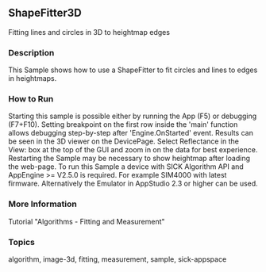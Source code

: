 ## ShapeFitter3D

Fitting lines and circles in 3D to heightmap edges

### Description

This Sample shows how to use a ShapeFitter to fit circles and lines to edges
in heightmaps.

### How to Run

Starting this sample is possible either by running the App (F5) or
debugging (F7+F10). Setting breakpoint on the first row inside the 'main'
function allows debugging step-by-step after 'Engine.OnStarted' event.
Results can be seen in the 3D viewer on the DevicePage.
Select Reflectance in the View: box at the top of the GUI and zoom in on the
data for best experience.
Restarting the Sample may be necessary to show heightmap after loading the web-page.
To run this Sample a device with SICK Algorithm API and AppEngine >= V2.5.0 is
required. For example SIM4000 with latest firmware. Alternatively the Emulator
in AppStudio 2.3 or higher can be used.

### More Information

Tutorial "Algorithms - Fitting and Measurement"

### Topics

algorithm, image-3d, fitting, measurement, sample, sick-appspace